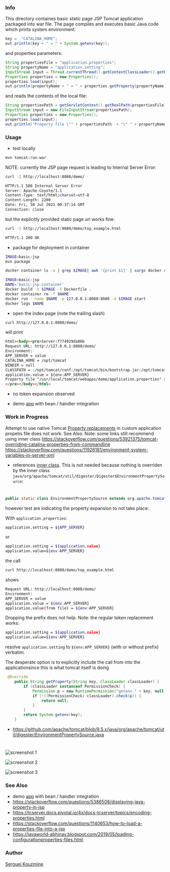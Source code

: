 ### Info

This directory containes basic static page JSP Tomcat application packaged into war file.
The page compiles and executes basic Java code which prints system environment:
```java
key =  "CATALINA_HOME";
out.println(key + " = " + System.getenv(key));
```
and properties parameters:

```java
String propertiesFile = "application.properties";
String propertyName = "application.setting";
InputStream input = Thread.currentThread().getContextClassLoader().getResourceAsStream(propertiesFile);
Properties properties = new Properties();
properties.load(input);
out.println(propertyName + " = " + properties.getProperty(propertyName));
```
and reads the contents of the local file:
```java
String propertiesPath = getServletContext().getRealPath(propertiesFile);
InputStream input = new FileInputStream(propertiesPath);
Properties properties = new Properties();
properties.load(input);
out.println("Property file \"" + propertiesPath  + "\" " + propertyName + " = " + properties.getProperty(propertyName));
```

### Usage
* test locally
```sh
mvn tomcat:run-war
```
NOTE: currently the JSP page request is leading to Internal Server Error:
```sh
curl -I http://localhost:8080/demo/
```
```sh
HTTP/1.1 500 Internal Server Error
Server: Apache-Coyote/1.1
Content-Type: text/html;charset=utf-8
Content-Length: 2200
Date: Fri, 30 Jul 2021 00:37:14 GMT
Connection: close
``` 
but the explicitly provided static page url works fine:
```sh
curl -I http://localhost:8080/demo/top_example.html
```
```sh
HTTP/1.1 200 OK
```
* package for deployment in container
```sh
IMAGE=basic-jsp
mvn package
```
```sh
docker container ls -a | grep $IMAGE| awk '{print $1}' | xargs docker container rm -f
```
```sh
IMAGE=basic-jsp 
NAME='basic-jsp-container'
docker build -t $IMAGE -f Dockerfile . 
docker container rm -f $NAME
docker run --name $NAME -p 127.0.0.1:8080:8080 -d $IMAGE start
docker logs $NAME
```
* open the index page (note the trailing slash)
```sh
curl http://127.0.0.1:8080/demo/
```
will print

```html
html><body><pre>Server:f774929da86b
Request URL: http://127.0.0.1:8080/demo/
Environment:
APP_SERVER = value
CATALINA_HOME = /opt/tomcat
WINDIR = null
CLASSPATH = :/opt/tomcat/conf:/opt/tomcat/bin/bootstrap.jar:/opt/tomcat/bin/tomcat-juli.jar
application.value = ${env:APP_SERVER}
Property file "/usr/local/tomcat/webapps/demo/application.properties" application.value = ${env:APP_SERVER}
</pre></body></html>
```
- no token expansion observed

 * demo [app](https://github.com/vborrego/jsp-example) with bean / handler integration

### Work in Progress

Attempt to use native Tomcat [Property replacements](https://tomcat.apache.org/tomcat-8.5-doc/config/systemprops.html#Property_replacements) in custom application propetis file does not work.
See Also:
Note: some links still recommend using inner class
https://stackoverflow.com/questions/53921375/tomcat-overriding-catalina-properties-from-commandline
https://stackoverflow.com/questions/11926181/environment-system-variables-in-server-xml
- references [inner class](https://github.com/apache/tomcat/blob/8.5.x/java/org/apache/tomcat/util/digester/Digester.java#L174). This is not needed because nothing is overriden by the inner class
`java/org/apache/tomcat/util/digester/Digester$EnvironmentPropertySource`:
 

# 
```java 
public static class EnvironmentPropertySource extends org.apache.tomcat.util.digester.EnvironmentPropertySource
```
however test are indicating the property expansion to not take place:

With `application.properties`:
```sh
application.setting = ${APP_SERVER}
```
or
```sh
application.setting = ${application.value}
application.value=${env:APP_SERVER}
```
the call
```sh
curl http://localhost:8080/demo/top_example.html

```
shows
```sh
Request URL: http://localhost:8080/demo/
Environment:
APP_SERVER = value
application.value = ${env:APP_SERVER}
application.value(from file) = ${env:APP_SERVER}
```
Dropping the prefix does not help. Note: the regular token replacement works:
```sh
application.setting = ${application.value}
application.value=${env:APP_SERVER} 
```
resolve `application.setting` to `${env:APP_SERVER}` (with or without prefix) verbatim.

The desperate option is to explicitly include the call from into the applicationsince this is what tomcat itself is doing
```java
 @Override
    public String getProperty(String key, ClassLoader classLoader) {
        if (classLoader instanceof PermissionCheck) {
            Permission p = new RuntimePermission("getenv." + key, null);
            if (!((PermissionCheck) classLoader).check(p)) {
                return null;
            }
        }
        return System.getenv(key);
    }
```
*  https://github.com/apache/tomcat/blob/8.5.x/java/org/apache/tomcat/util/digester/EnvironmentPropertySource.java
#

![screenshot 1](https://github.com/sergueik/springboot_study/blob/master/basic-jsp/screenshots/top_parent_message.png)

![screenshot 2](https://github.com/sergueik/springboot_study/blob/master/basic-jsp/screenshots/page_layout.png)

![screenshot 3](https://github.com/sergueik/springboot_study/blob/master/basic-jsp/screenshots/nested_frame_message.png)
### See Also

  * demo [app](https://github.com/vborrego/jsp-example) with bean / handler integration
  * https://stackoverflow.com/questions/5386508/displaying-java-property-in-jsp
  * https://tcserver.docs.pivotal.io/4x/docs-tcserver/topics/encoding-properties.html
  * https://stackoverflow.com/questions/1140653/how-to-load-a-properties-file-into-a-jsp
  * https://javaworld-abhinav.blogspot.com/2019/05/loading-configurationproperties-files.html
### Author
[Serguei Kouzmine](kouzmine_serguei@yahoo.com)

